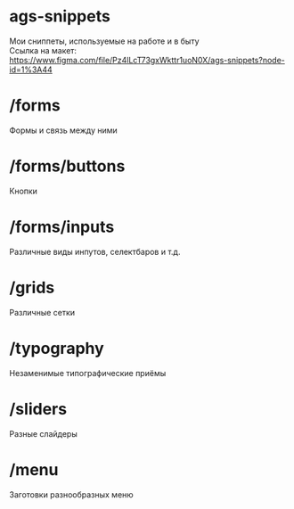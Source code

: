 # ags-snippets
Мои сниппеты, используемые на работе и в быту <br>
Ссылка на макет: <br> https://www.figma.com/file/Pz4lLcT73gxWkttr1uoN0X/ags-snippets?node-id=1%3A44

# /forms
Формы и связь между ними

# /forms/buttons
Кнопки

# /forms/inputs
Различные виды инпутов, селектбаров и т.д.

# /grids
Различные сетки

# /typography
Незаменимые типографические приёмы

# /sliders
Разные слайдеры

# /menu
Заготовки разнообразных меню
